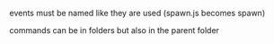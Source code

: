 events must be named like they are used (spawn.js becomes spawn)

commands can be in folders but also in the parent folder